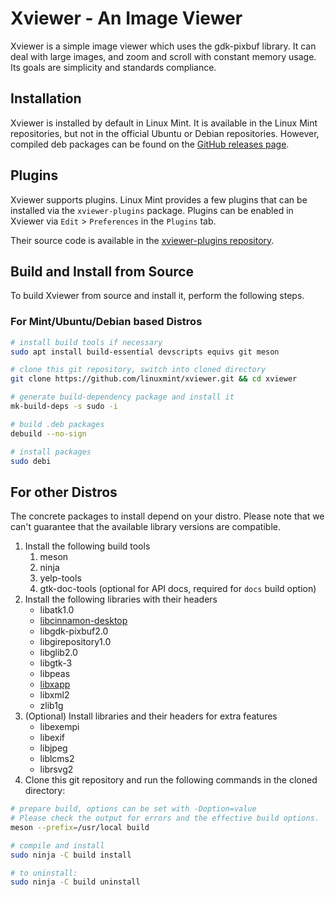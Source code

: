 # Xviewer - An Image Viewer

Xviewer is a simple image viewer which uses the gdk-pixbuf library.
It can deal with large images, and zoom and scroll with constant memory usage.
Its goals are simplicity and standards compliance.

## Installation

Xviewer is installed by default in Linux Mint.
It is available in the Linux Mint repositories, but not in the official Ubuntu or Debian repositories.
However, compiled deb packages can be found on the [GitHub releases page](https://github.com/linuxmint/xviewer/releases).

## Plugins

Xviewer supports plugins.
Linux Mint provides a few plugins that can be installed via the `xviewer-plugins` package.
Plugins can be enabled in Xviewer via `Edit` > `Preferences` in the `Plugins` tab.

Their source code is available in the [xviewer-plugins repository](https://github.com/linuxmint/xviewer-plugins).

## Build and Install from Source

To build Xviewer from source and install it, perform the following steps.

### For Mint/Ubuntu/Debian based Distros

```bash
# install build tools if necessary
sudo apt install build-essential devscripts equivs git meson

# clone this git repository, switch into cloned directory
git clone https://github.com/linuxmint/xviewer.git && cd xviewer

# generate build-dependency package and install it
mk-build-deps -s sudo -i

# build .deb packages
debuild --no-sign

# install packages
sudo debi
```

## For other Distros

The concrete packages to install depend on your distro.
Please note that we can't guarantee that the available library versions are compatible.

1. Install the following build tools
   1. meson
   2. ninja
   3. yelp-tools
   4. gtk-doc-tools (optional for API docs, required for `docs` build option)
2. Install the following libraries with their headers
   * libatk1.0
   * [libcinnamon-desktop](https://github.com/linuxmint/cinnamon-desktop)
   * libgdk-pixbuf2.0
   * libgirepository1.0
   * libglib2.0
   * libgtk-3
   * libpeas
   * [libxapp](https://github.com/linuxmint/xapp)
   * libxml2
   * zlib1g
3. (Optional) Install libraries and their headers for extra features
   * libexempi
   * libexif
   * libjpeg
   * liblcms2
   * librsvg2
4. Clone this git repository and run the following commands in the cloned directory:

```bash
# prepare build, options can be set with -Doption=value
# Please check the output for errors and the effective build options.
meson --prefix=/usr/local build

# compile and install
sudo ninja -C build install

# to uninstall:
sudo ninja -C build uninstall
```
